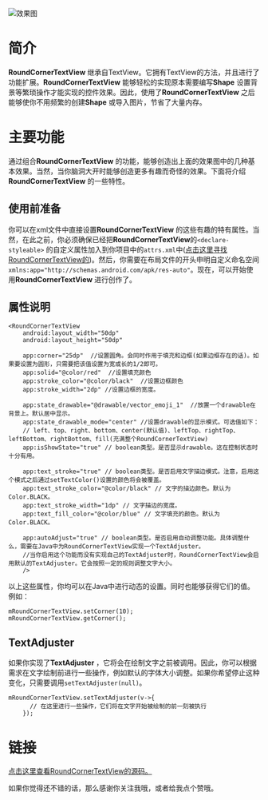 

![效果图](http://upload-images.jianshu.io/upload_images/1869462-e5d4fd195cc0dbf1.png?imageMogr2/auto-orient/strip%7CimageView2/2/w/1240)
# 简介
**RoundCornerTextView** 继承自TextView。它拥有TextView的方法，并且进行了功能扩展。**RoundCornerTextView** 能够轻松的实现原本需要编写**Shape** 设置背景等繁琐操作才能实现的控件效果。因此，使用了**RoundCornerTextView** 之后能够使你不用频繁的创建**Shape** 或导入图片，节省了大量内存。

# 主要功能
通过组合**RoundCornerTextView** 的功能，能够创造出上面的效果图中的几种基本效果。当然，当你脑洞大开时能够创造更多有趣而奇怪的效果。下面将介绍**RoundCornerTextView** 的一些特性。    
  
## 使用前准备
你可以在xml文件中直接设置**RoundCornerTextView** 的这些有趣的特有属性。当然，在此之前，你必须确保已经把**RoundCornerTextView**的`<declare-styleable>` 的自定义属性加入到你项目中的`attrs.xml`中([点击这里寻找RoundCornerTextView的<declare-styleable>](https://github.com/chenBingX/CoorChiceLibOne/blob/master/app/src/main/res/values/attrs.xml))。然后，你需要在布局文件的开头申明自定义命名空间`xmlns:app="http://schemas.android.com/apk/res-auto"`。现在，可以开始使用**RoundCornerTextView** 进行创作了。  

## 属性说明
```
<RoundCornerTextView
    android:layout_width="50dp"
    android:layout_height="50dp"
    
    app:corner="25dp"  //设置圆角。会同时作用于填充和边框(如果边框存在的话)。如果要设置为圆形，只需要把该值设置为宽或长的1/2即可。                            
    app:solid="@color/red"  //设置填充颜色
    app:stroke_color="@color/black"  //设置边框颜色
    app:stroke_width="2dp" //设置边框的宽度。

    app:state_drawable="@drawable/vector_emoji_1"  //放置一个drawable在背景上。默认居中显示。
    app:state_drawable_mode="center" //设置drawable的显示模式。可选值如下：
    // left、top、right、bottom、center(默认值)、leftTop、rightTop、leftBottom、rightBottom、fill(充满整个RoundCornerTextView)
    app:isShowState="true" // boolean类型。是否显示drawable。这在控制状态时十分有用。

    app:text_stroke="true" // boolean类型。是否启用文字描边模式。注意，启用这个模式之后通过setTextColor()设置的颜色将会被覆盖。
    app:text_stroke_color="@color/black" // 文字的描边颜色。默认为Color.BLACK。
    app:text_stroke_width="1dp" // 文字描边的宽度。
    app:text_fill_color="@color/blue" // 文字填充的颜色。默认为Color.BLACK。

    app:autoAdjust="true" // boolean类型。是否启用自动调整功能。具体调整什么，需要在Java中为RoundCornerTextView实现一个TextAdjuster。
    //当你启用这个功能而没有实现自己的TextAdjuster时，RoundCornerTextView会启用默认的TextAdjuster。它会按照一定的规则调整文字大小。
    />

```
以上这些属性，你均可以在Java中进行动态的设置。同时也能够获得它们的值。例如：
```
mRoundCornerTextView.setCorner(10);
mRoundCornerTextView.getCorner();
```

## TextAdjuster

如果你实现了**TextAdjuster** ，它将会在绘制文字之前被调用。因此，你可以根据需求在文字绘制前进行一些操作，例如默认的字体大小调整。如果你希望停止这种变化，只需要调用`setTextAdjuster(null)`。
```
mRoundCornerTextView.setTextAdjuster(v->{
      // 在这里进行一些操作，它们将在文字开始被绘制的前一刻被执行
    });
```

# 链接
[点击这里查看RoundCornerTextView的源码。](https://github.com/chenBingX/CoorChiceLibOne/blob/master/app/src/main/java/com/chenbing/coorchicelibone/CustemViews/RoundCornerTextView.java)  

如果你觉得还不错的话，那么感谢你关注我哦，或者给我点个赞哦。
